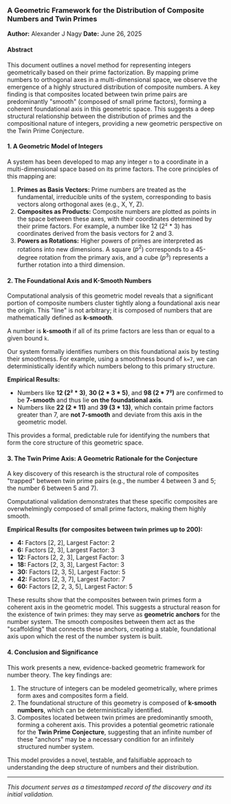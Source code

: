 ### **A Geometric Framework for the Distribution of Composite Numbers and Twin Primes**

**Author:** Alexander J Nagy
**Date:** June 26, 2025

#### **Abstract**

This document outlines a novel method for representing integers geometrically based on their prime factorization. By mapping prime numbers to orthogonal axes in a multi-dimensional space, we observe the emergence of a highly structured distribution of composite numbers. A key finding is that composites located between twin prime pairs are predominantly "smooth" (composed of small prime factors), forming a coherent foundational axis in this geometric space. This suggests a deep structural relationship between the distribution of primes and the compositional nature of integers, providing a new geometric perspective on the Twin Prime Conjecture.

#### **1. A Geometric Model of Integers**

A system has been developed to map any integer `n` to a coordinate in a multi-dimensional space based on its prime factors. The core principles of this mapping are:

1.  **Primes as Basis Vectors:** Prime numbers are treated as the fundamental, irreducible units of the system, corresponding to basis vectors along orthogonal axes (e.g., X, Y, Z).
2.  **Composites as Products:** Composite numbers are plotted as points in the space between these axes, with their coordinates determined by their prime factors. For example, a number like 12 (2² * 3) has coordinates derived from the basis vectors for 2 and 3.
3.  **Powers as Rotations:** Higher powers of primes are interpreted as rotations into new dimensions. A square ($p^2$) corresponds to a 45-degree rotation from the primary axis, and a cube ($p^3$) represents a further rotation into a third dimension.

#### **2. The Foundational Axis and K-Smooth Numbers**

Computational analysis of this geometric model reveals that a significant portion of composite numbers cluster tightly along a foundational axis near the origin. This "line" is not arbitrary; it is composed of numbers that are mathematically defined as **k-smooth**.

A number is **k-smooth** if all of its prime factors are less than or equal to a given bound `k`.

Our system formally identifies numbers on this foundational axis by testing their smoothness. For example, using a smoothness bound of `k=7`, we can deterministically identify which numbers belong to this primary structure.

**Empirical Results:**
*   Numbers like **12 (2² * 3)**, **30 (2 * 3 * 5)**, and **98 (2 * 7²)** are confirmed to be **7-smooth** and thus lie **on the foundational axis**.
*   Numbers like **22 (2 * 11)** and **39 (3 * 13)**, which contain prime factors greater than 7, are **not 7-smooth** and deviate from this axis in the geometric model.

This provides a formal, predictable rule for identifying the numbers that form the core structure of this geometric space.

#### **3. The Twin Prime Axis: A Geometric Rationale for the Conjecture**

A key discovery of this research is the structural role of composites "trapped" between twin prime pairs (e.g., the number 4 between 3 and 5; the number 6 between 5 and 7).

Computational validation demonstrates that these specific composites are overwhelmingly composed of small prime factors, making them highly smooth.

**Empirical Results (for composites between twin primes up to 200):**
*   **4:** Factors [2, 2], Largest Factor: 2
*   **6:** Factors [2, 3], Largest Factor: 3
*   **12:** Factors [2, 2, 3], Largest Factor: 3
*   **18:** Factors [2, 3, 3], Largest Factor: 3
*   **30:** Factors [2, 3, 5], Largest Factor: 5
*   **42:** Factors [2, 3, 7], Largest Factor: 7
*   **60:** Factors [2, 2, 3, 5], Largest Factor: 5

These results show that the composites between twin primes form a coherent axis in the geometric model. This suggests a structural reason for the existence of twin primes: they may serve as **geometric anchors** for the number system. The smooth composites between them act as the "scaffolding" that connects these anchors, creating a stable, foundational axis upon which the rest of the number system is built.

#### **4. Conclusion and Significance**

This work presents a new, evidence-backed geometric framework for number theory. The key findings are:

1.  The structure of integers can be modeled geometrically, where primes form axes and composites form a field.
2.  The foundational structure of this geometry is composed of **k-smooth numbers**, which can be deterministically identified.
3.  Composites located between twin primes are predominantly smooth, forming a coherent axis. This provides a potential geometric rationale for the **Twin Prime Conjecture**, suggesting that an infinite number of these "anchors" may be a necessary condition for an infinitely structured number system.

This model provides a novel, testable, and falsifiable approach to understanding the deep structure of numbers and their distribution.

---
*This document serves as a timestamped record of the discovery and its initial validation.*
